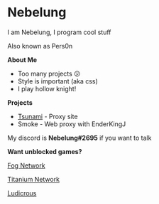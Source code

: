 # Nebelung
I am Nebelung, I program cool stuff

Also known as Pers0n

**About Me**

- Too many projects :confused:
- Style is important (aka css)
- I play hollow knight!

**Projects**

- [Tsunami](https://github.com/FogNetwork/Tsunami) - Proxy site
- Smoke - Web proxy with EnderKingJ

My discord is **Nebelung#2695** if you want to talk

**Want unblocked games?**

[Fog Network](https://github.com/FogNetwork)

[Titanium Network](https://github.com/titaniumnetwork-dev)

[Ludicrous](https://github.com/LudicrousDevelopment)
